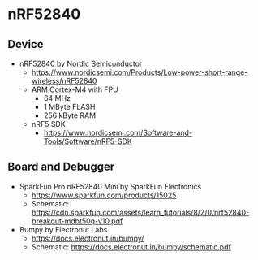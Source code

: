 # nRF52840

## Device

* nRF52840 by Nordic Semiconductor
  * https://www.nordicsemi.com/Products/Low-power-short-range-wireless/nRF52840
  * ARM Cortex-M4 with FPU
    * 64 MHz
    * 1 MByte FLASH
    * 256 kByte RAM
  * nRF5 SDK
    * https://www.nordicsemi.com/Software-and-Tools/Software/nRF5-SDK

## Board and Debugger

* SparkFun Pro nRF52840 Mini by SparkFun Electronics
  * https://www.sparkfun.com/products/15025
  * Schematic: https://cdn.sparkfun.com/assets/learn_tutorials/8/2/0/nrf52840-breakout-mdbt50q-v10.pdf
* Bumpy by Electronut Labs
  * https://docs.electronut.in/bumpy/
  * Schematic: https://docs.electronut.in/bumpy/schematic.pdf
